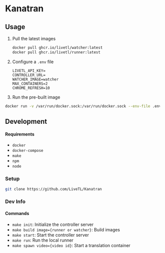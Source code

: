 # Kanatran

## Usage


1. Pull the latest images
    ```bash
    docker pull ghcr.io/livetl/watcher:latest
    docker pull ghcr.io/livetl/runner:latest
    ```
1. Configure a `.env` file
    ```env
    LIVETL_API_KEY=
    CONTROLLER_URL=
    WATCHER_IMAGE=watcher
    MAX_CONTAINERS=2
    CHROME_REFRESH=10
    ```
1.  Run the pre-built image
```bash
docker run -v /var/run/docker.sock:/var/run/docker.sock --env-file .env ghcr.io/livetl/runner
```

## Development

#### Requirements
* `docker`
* `docker-compose`
* `make`
* `npm`
* `node`

### Setup
```bash
git clone https://github.com/LiveTL/Kanatran
```

### Dev Info

#### Commands
* `make init`: Initialize the controller server
* `make build image={runner or watcher}`: Build images
* `make start`: Start the controller server
* `make run`: Run the local runner
* `make spawn video={video id}`: Start a translation container
